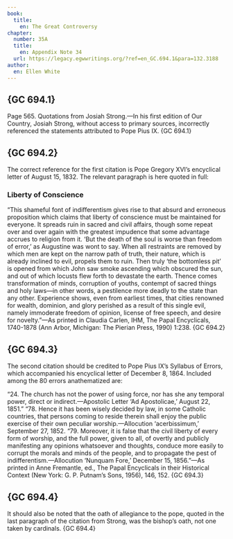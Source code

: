 ```yaml
---
book:
  title:
    en: The Great Controversy
chapter:
  number: 35A
  title:
    en: Appendix Note 34
  url: https://legacy.egwwritings.org/?ref=en_GC.694.1&para=132.3188
author:
  en: Ellen White
---
```


## {GC 694.1}

Page 565. Quotations from Josiah Strong.—In his first edition of Our Country, Josiah Strong, without access to primary sources, incorrectly referenced the statements attributed to Pope Pius IX. {GC 694.1}

## {GC 694.2}

The correct reference for the first citation is Pope Gregory XVI’s encyclical letter of August 15, 1832. The relevant paragraph is here quoted in full:

### Liberty of Conscience

“This shameful font of indifferentism gives rise to that absurd and erroneous proposition which claims that liberty of conscience must be maintained for everyone. It spreads ruin in sacred and civil affairs, though some repeat over and over again with the greatest impudence that some advantage accrues to religion from it. ‘But the death of the soul is worse than freedom of error,’ as Augustine was wont to say. When all restraints are removed by which men are kept on the narrow path of truth, their nature, which is already inclined to evil, propels them to ruin. Then truly ‘the bottomless pit’ is opened from which John saw smoke ascending which obscured the sun, and out of which locusts flew forth to devastate the earth. Thence comes transformation of minds, corruption of youths, contempt of sacred things and holy laws—in other words, a pestilence more deadly to the state than any other. Experience shows, even from earliest times, that cities renowned for wealth, dominion, and glory perished as a result of this single evil, namely immoderate freedom of opinion, license of free speech, and desire for novelty.”—As printed in Claudia Carlen, IHM, The Papal Encyclicals, 1740-1878 (Ann Arbor, Michigan: The Pierian Press, 1990) 1:238. {GC 694.2}

## {GC 694.3}

The second citation should be credited to Pope Pius IX’s Syllabus of Errors, which accompanied his encyclical letter of December 8, 1864. Included among the 80 errors anathematized are:

“24. The church has not the power of using force, nor has she any temporal power, direct or indirect.—Apostolic Letter ‘Ad Apostolicae,’ August 22, 1851.”
“78. Hence it has been wisely decided by law, in some Catholic countries, that persons coming to reside therein shall enjoy the public exercise of their own peculiar worship.—Allocution ‘acerbissimum,’ September 27, 1852.
“79. Moreover, it is false that the civil liberty of every form of worship, and the full power, given to all, of overtly and publicly manifesting any opinions whatsoever and thoughts, conduce more easily to corrupt the morals and minds of the people, and to propagate the pest of indifferentism.—Allocution ‘Nunquam Fore,’ December 15, 1856.”—As printed in Anne Fremantle, ed., The Papal Encyclicals in their Historical Context (New York: G. P. Putnam’s Sons, 1956), 146, 152. {GC 694.3}

## {GC 694.4}

It should also be noted that the oath of allegiance to the pope, quoted in the last paragraph of the citation from Strong, was the bishop’s oath, not one taken by cardinals. {GC 694.4}
